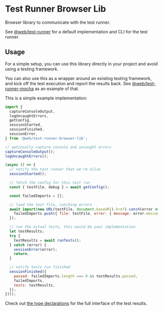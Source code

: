 # Test Runner Browser Lib

Browser library to communicate with the test runner.

See [@web/test-runner](https://github.com/modernweb-dev/web/tree/master/packages/test-runner) for a default implementation and CLI for the test runner.

## Usage

For a simple setup, you can use this library directly in your project and avoid using a testing framework.

You can also use this as a wrapper around an existing testing framework, and kick off the test execution and report the results back. See [@web/test-runner-mocha](https://github.com/modernweb-dev/web/tree/master/packages/test-runner-mocha) as an example of that.

This is a simple example implementation:

```js
import {
  captureConsoleOutput,
  logUncaughtErrors,
  getConfig,
  sessionStarted,
  sessionFinished,
  sessionError,
} from '@web/test-runner-browser-lib';

// optionally capture console and uncaught errors
captureConsoleOutput();
logUncaughtErrors();

(async () => {
  // notify the test runner that we're alive
  sessionStarted();

  // fetch the config for this test run
  const { testFile, debug } = await getConfig();

  const failedImports = [];

  // load the test file, catching errors
  await import(new URL(testFile, document.baseURI).href).catch(error => {
    failedImports.push({ file: testFile, error: { message: error.message, stack: error.stack } });
  });

  // run the actual tests, this would be your implementation
  let testResults;
  try {
    testResults = await runTests();
  } catch (error) {
    sessionError(error);
    return;
  }

  // notify tests run finished
  sessionFinished({
    passed: failedImports.length === 0 && testResults.passed,
    failedImports,
    tests: testResults,
  });
})();
```

Check out [the type declarations](./src/types.ts) for the full interface of the test results.
